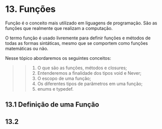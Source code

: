# 13. Funções #
>
Função é o conceito mais utilizado em liguagens de programação. São as funções que 
realmente que realizam a computação.  
>
>
 O termo função é usado livremente para definir funções e métodos de todas as 
 formas sintáticas, mesmo que se comportem como funções matemáticas ou não.
>
>
Nesse tópico abordaremos os seguintes conceitos:
>
>>1. O que são as funções, métodos e closures;
>>2. Entenderemos a finalidade dos tipos void e Never;
>>3. O escopo de uma função;
>>4. Os diferentes tipos de parâmetros em uma função;
>>5. enums e typedef.
>

## 13.1 Definição de uma Função ##

>

>

## 13.2 ##

>

>
